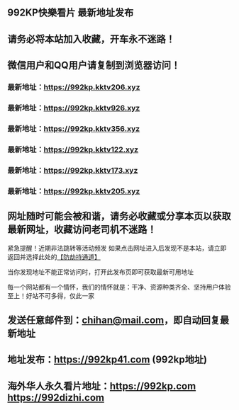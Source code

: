 ## **992KP快樂看片 最新地址发布**
## 请务必将本站加入收藏，开车永不迷路！
## 微信用户和QQ用户请复制到浏览器访问！
### 最新地址：https://992kp.kktv206.xyz

### 最新地址：https://992kp.kktv926.xyz

### 最新地址：https://992kp.kktv356.xyz

### 最新地址：https://992kp.kktv122.xyz

### 最新地址：https://992kp.kktv173.xyz

### 最新地址：https://992kp.kktv205.xyz


## 网址随时可能会被和谐，请务必收藏或分享本页以获取最新网址，收藏访问老司机不迷路！

紧急提醒！近期非法跳转等活动频发
如果点击网址进入后发现不是本站，请立即返回并选择此处的[【防劫持通道】](https://23.224.130.222:7583)

当你发现地址不能正常访问时，打开此发布页即可获取最新可用地址

每一个网站都有一个情怀，我们的情怀就是：干净、资源种类齐全、坚持用户体验至上！好站不可多得，仅此一家

## 发送任意邮件到：chihan@mail.com，即自动回复最新地址
## 地址发布：https://992kp41.com  (992kp地址)
## 海外华人永久看片地址：https://992kp.com  https://992dizhi.com
